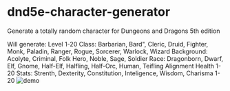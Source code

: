 # dnd5e-character-generator
Generate a totally random character for Dungeons and Dragons 5th edition

Will generate:
Level 1-20
Class: Barbarian, Bard", Cleric, Druid, Fighter, Monk, Paladin, Ranger, Rogue, Sorcerer, Warlock, Wizard
Background: Acolyte, Criminal, Folk Hero, Noble, Sage, Soldier
Race: Dragonborn, Dwarf, Elf, Gnome, Half-Elf, Halfling, Half-Orc, Human, Teifling
Alignment
Health 1-20
Stats: Strenth, Dexterity, Constitution, Inteligence, Wisdom, Charisma 1-20
![demo](https://user-images.githubusercontent.com/100001938/231737231-66831669-520b-41f9-8e0a-e0f62554f28a.gif)
